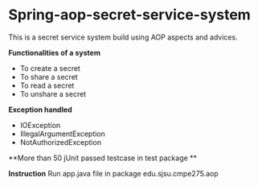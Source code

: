 # Spring-aop-secret-service-system

This is a secret service system build using AOP aspects and advices. 

**Functionalities of a system**
- To create a secret
- To share a secret 
- To read a secret 
- To unshare a secret 

**Exception handled** 
- IOException
- IllegalArgumentException
- NotAuthorizedException

**More than 50 jUnit passed testcase in test package **

**Instruction**
Run app.java file in package edu.sjsu.cmpe275.aop
